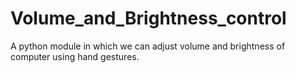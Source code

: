 # Volume_and_Brightness_control
A python module in which we can adjust volume and brightness of computer using hand gestures. 
